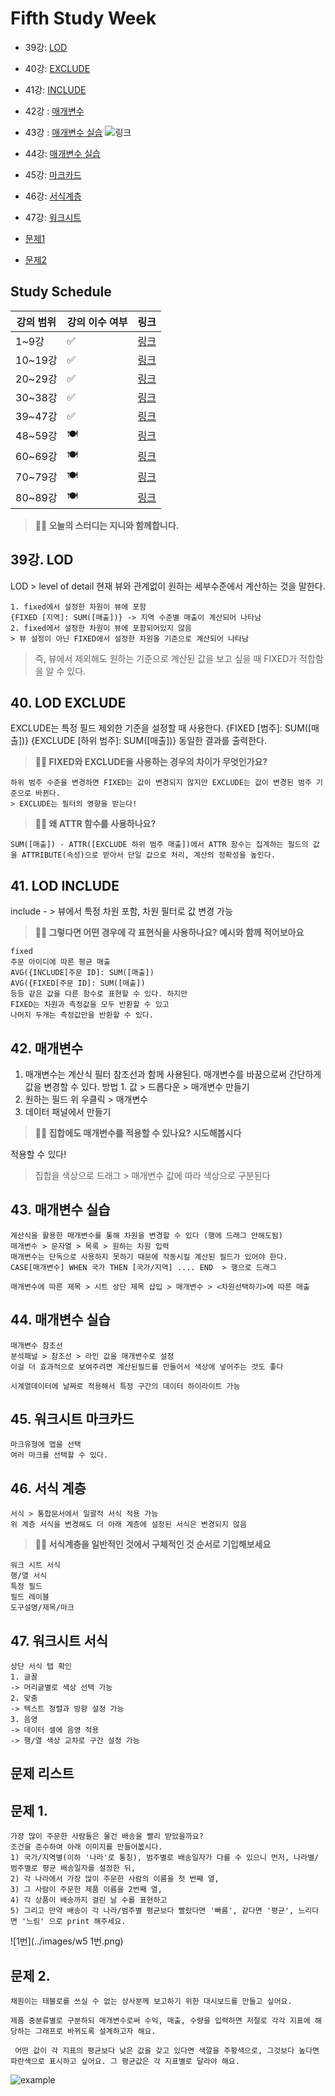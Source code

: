 # Fifth Study Week

- 39강: [LOD](#39강-lod)

- 40강: [EXCLUDE](#40-lod-exclude)

- 41강: [INCLUDE](#41-lod-include)

- 42강 : [매개변수](#42-매개변수)

- 43강 : [매개변수 실습](#43-매개변수-실습) 
![링크](https://youtu.be/GJvB8hBqeE8?si=3jIj1iymZHZ7mBam)

- 44강: [매개변수 실습](#44-매개변수-실습)

- 45강: [마크카드](#45-워크시트-마크카드)

- 46강: [서식계층](#46-서식-계층)

- 47강: [워크시트](#47-워크시트-서식)

- [문제1](#문제-1)

- [문제2](#문제-2)

## Study Schedule

| 강의 범위     | 강의 이수 여부 | 링크                                                                                                        |
|--------------|---------|-----------------------------------------------------------------------------------------------------------|
| 1~9강        |  ✅      | [링크](https://www.youtube.com/watch?v=AXkaUrJs-Ko&list=PL87tgIIryGsa5vdz6MsaOEF8PK-YqK3fz&index=84)       |
| 10~19강      | ✅      | [링크](https://www.youtube.com/watch?v=AXkaUrJs-Ko&list=PL87tgIIryGsa5vdz6MsaOEF8PK-YqK3fz&index=75)       |
| 20~29강      | ✅      | [링크](https://www.youtube.com/watch?v=AXkaUrJs-Ko&list=PL87tgIIryGsa5vdz6MsaOEF8PK-YqK3fz&index=65)       |
| 30~38강      | ✅      | [링크](https://www.youtube.com/watch?v=e6J0Ljd6h44&list=PL87tgIIryGsa5vdz6MsaOEF8PK-YqK3fz&index=55)       |
| 39~47강      | ✅      | [링크](https://www.youtube.com/watch?v=AXkaUrJs-Ko&list=PL87tgIIryGsa5vdz6MsaOEF8PK-YqK3fz&index=45)       |
| 48~59강      | 🍽️      | [링크](https://www.youtube.com/watch?v=AXkaUrJs-Ko&list=PL87tgIIryGsa5vdz6MsaOEF8PK-YqK3fz&index=35)       |
| 60~69강      | 🍽️      | [링크](https://www.youtube.com/watch?v=AXkaUrJs-Ko&list=PL87tgIIryGsa5vdz6MsaOEF8PK-YqK3fz&index=25)       |
| 70~79강      | 🍽️      | [링크](https://www.youtube.com/watch?v=AXkaUrJs-Ko&list=PL87tgIIryGsa5vdz6MsaOEF8PK-YqK3fz&index=15)       |
| 80~89강      | 🍽️      | [링크](https://www.youtube.com/watch?v=AXkaUrJs-Ko&list=PL87tgIIryGsa5vdz6MsaOEF8PK-YqK3fz&index=5)        |


<!-- 여기까진 그대로 둬 주세요-->

> **🧞‍♀️ 오늘의 스터디는 지니와 함께합니다.**


## 39강. LOD

<!-- INCLUDE, EXCLUDE, FIXED 등 본 강의에서 알게 된 LOD 표현식에 대해 알게 된 점을 적어주세요. -->

LOD > level of detail
현재 뷰와 관계없이 원하는 세부수준에서 계산하는 것을 말한다.

```
1. fixed에서 설정한 차원이 뷰에 포함
{FIXED [지역]: SUM([매출])} -> 지역 수준별 매출이 계산되어 나타남
2. fixed에서 설정한 차원이 뷰에 포함되어있지 않음
> 뷰 설정이 아닌 FIXED에서 설정한 차원을 기준으로 계산되어 나타남
```
>즉, 뷰에서 제외해도 원하는 기준으로 계산된 값을 보고 싶을 때 FIXED가 적합함을 알 수 있다.

## 40. LOD EXCLUDE

<!-- INCLUDE, EXCLUDE, FIXED 등 본 강의에서 알게 된 LOD 표현식에 대해 알게 된 점을 적고, 아래 두 질문에 답해보세요 :) -->

EXCLUDE는 특정 필드 제외한 기준을 설정할 때 사용한다.
{FIXED [범주]: SUM([매출])}
{EXCLUDE [하위 범주]: SUM([매출])} 
동일한 결과를 출력한다.
> **🧞‍♀️ FIXED와 EXCLUDE을 사용하는 경우의 차이가 무엇인가요?**

```
하위 범주 수준을 변경하면 FIXED는 값이 변경되지 않지만 EXCLUDE는 값이 변경된 범주 기준으로 바뀐다.
> EXCLUDE는 필터의 영향을 받는다!
```

> **🧞‍♀️ 왜 ATTR 함수를 사용하나요?**

```
SUM([매출]) - ATTR([EXCLUDE 하위 범주 매출])에서 ATTR 함수는 집계하는 필드의 값을 ATTRIBUTE(속성)으로 받아서 단일 값으로 처리, 계산의 정확성을 높인다.
```


## 41. LOD INCLUDE

<!-- INCLUDE, EXCLUDE, FIXED 등 본 강의에서 알게 된 LOD 표현식에 대해 알게 된 점을 적고, 아래 두 질문에 답해보세요 :) -->
include - > 뷰에서 특정 차원 포함, 차원 필터로 값 변경 가능

> **🧞‍♀️ 그렇다면 어떤 경우에 각 표현식을 사용하나요? 예시와 함께 적어보아요**

```
fixed
주문 아이디에 따른 평균 매출
AVG({INCLUDE[주문 ID]: SUM([매출])
AVG({FIXED[주문 ID]: SUM([매출])
등등 같은 값을 다른 함수로 표현할 수 있다. 하지만
FIXED는 차원과 측정값을 모두 반환할 수 있고
나머지 두개는 측정값만을 반환할 수 있다.

```

## 42. 매개변수

<!-- 매개변수에 대해 알게 된 점을 적어주세요 -->
1. 매개변수는 계산식 필터 참조선과 함께 사용된다.
매개변수를 바꿈으로써 간단하게 값을 변경할 수 있다.
방법 1. 값 > 드롭다운 > 매개변수 만들기
2. 원하는 필드 위 우클릭 > 매개변수
3. 데이터 패널에서 만들기

> **🧞‍♀️ 집합에도 매개변수를 적용할 수 있나요? 시도해봅시다**

적용할 수 있다!
> 집합을 색상으로 드래그 > 매개변수 값에 따라 색상으로 구분된다

## 43. 매개변수 실습
```
계산식을 활용한 매개변수를 통해 차원을 변경할 수 있다 (행에 드래그 안해도됨)
매개변수 > 문자열 > 목록 > 원하는 차원 입력
매개변수는 단독으로 사용하지 못하기 때문에 작동시킬 계산된 필드가 있어야 한다.
CASE[매개변수] WHEN 국가 THEN [국가/지역] .... END  > 행으로 드래그

매개변수에 따른 제목 > 시트 상단 제목 삽입 > 매개변수 > <차원선택하기>에 따른 매출
```

## 44. 매개변수 실습

```
매개변수 참조선
분석패널 > 참조선 > 라인 값을 매개변수로 설정
이걸 더 효과적으로 보여주려면 계산된필드를 만들어서 색상에 넣어주는 것도 좋다

시계열데이터에 날짜로 적용해서 특정 구간의 데이터 하이라이트 가능
```

## 45. 워크시트 마크카드

```
마크유형에 맵을 선택
여러 마크를 선택할 수 있다. 
```


## 46. 서식 계층

```
서식 > 통합문서에서 일괄적 서식 적용 가능
위 계층 서식을 변경해도 더 아래 계층에 설정된 서식은 변경되지 않음

```

> **🧞‍♀️ 서식계층을 일반적인 것에서 구체적인 것 순서로 기입해보세요**


```
워크 시트 서식
행/열 서식
특정 필드
필드 레이블
도구설명/제목/마크
```


## 47. 워크시트 서식

```
상단 서식 탭 확인
1. 글꼴
-> 머리글별로 색상 선택 가능 
2. 맞춤
-> 텍스트 정렬과 방향 설정 가능
3. 음영
-> 데이터 셀에 음영 적용
-> 행/열 색상 교차로 구간 설정 가능
```



## 문제 리스트



## 문제 1.

```
가장 많이 주문한 사람들은 물건 배송을 빨리 받았을까요?
조건을 준수하여 아래 이미지를 만들어봆시다.
1) 국가/지역별(이하 '나라'로 통칭), 범주별로 배송일자가 다를 수 있으니 먼저, 나라별/범주별로 평균 배송일자를 설정한 뒤,
2) 각 나라에서 가장 많이 주문한 사람의 이름을 첫 번째 열,
3) 그 사람이 주문한 제품 이름을 2번째 열,
4) 각 상품이 배송까지 걸린 날 수를 표현하고
5) 그리고 만약 배송이 각 나라/범주별 평균보다 빨랐다면 '빠름', 같다면 '평균', 느리다면 '느림' 으로 print 해주세요. 
```

![1번](../images/w5 1번.png)


<!-- 여기까지 오는 과정 중 알게 된 점을 기입하고, 결과는 시트 명을 본인 이름으로 바꾸어 표시해주세요.-->

## 문제 2.

```
채원이는 태블로를 쓰실 수 없는 상사분께 보고하기 위한 대시보드를 만들고 싶어요. 

제품 중분류별로 구분하되 매개변수로써 수익, 매출, 수량을 입력하면 저절로 각각 지표에 해당하는 그래프로 바뀌도록 설계하고자 해요.

 어떤 값이 각 지표의 평균보다 낮은 값을 갖고 있다면 색깔을 주황색으로, 그것보다 높다면 파란색으로 표시하고 싶어요. 그 평균값은 각 지표별로 달라야 해요.
```

![example](https://github.com/yousrchive/BUSINESS-INTELLIGENCE-TABLEAU/blob/main/study/img/2nd%20study/%E1%84%83%E1%85%A1%E1%84%8B%E1%85%AE%E1%86%AB%E1%84%85%E1%85%A9%E1%84%83%E1%85%B3.png?raw=true)

<!-- 예시 사진은 지워주세요-->
